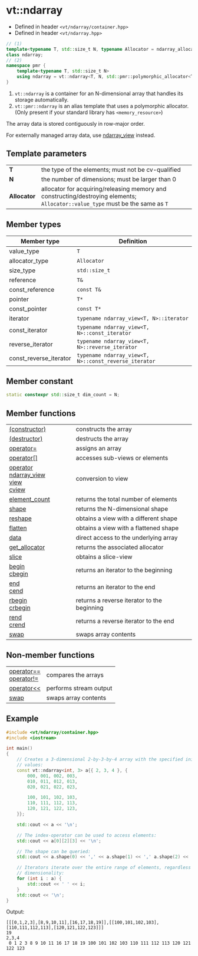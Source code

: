 vt::ndarray
===========

- Defined in header `<vt/ndarray/container.hpp>`
- Defined in header `<vt/ndarray.hpp>`

```c++
// (1)
template<typename T, std::size_t N, typename Allocator = ndarray_allocator<T>>
class ndarray;
// (2)
namespace pmr {
    template<typename T, std::size_t N>
    using ndarray = vt::ndarray<T, N, std::pmr::polymorphic_allocator<T>>;
}
```

1. `vt::ndarray` is a container for an N-dimensional array that handles its storage automatically.
2. `vt::pmr::ndarray` is an alias template that uses a polymorphic allocator. (Only present if your standard library has `<memory_resource>`)

The array data is stored contiguously in row-major order.

For externally managed array data, use [ndarray_view](../view/readme.md#top) instead.

Template parameters
-------------------

|||
------------- | ----------------------------------------------------------------
**T**         | the type of the elements; must not be cv-qualified
**N**         | the number of dimensions; must be larger than 0
**Allocator** | allocator for acquiring/releasing memory and constructing/destroying elements; `Allocator::value_type` must be the same as `T`

Member types
------------

Member type            | Definition
---------------------- | -----------------------------------------------------
value_type             | `T`
allocator_type         | `Allocator`
size_type              | `std::size_t`
reference              | `T&`
const_reference        | `const T&`
pointer                | `T*`
const_pointer          | `const T*`
iterator               | `typename ndarray_view<T, N>::iterator`
const_iterator         | `typename ndarray_view<T, N>::const_iterator`
reverse_iterator       | `typename ndarray_view<T, N>::reverse_iterator`
const_reverse_iterator | `typename ndarray_view<T, N>::const_reverse_iterator`

Member constant
---------------

```c++
static constexpr std::size_t dim_count = N;
```

Member functions
----------------

|||
----------------------------------------------------- | ----------------------
[(constructor)](constructor.md#top)                   | constructs the array
[(destructor)](destructor.md#top)                     | destructs the array
[operator=](assign-operator.md#top)                   | assigns an array
[operator[]](index-operator.md#top)                   | accesses sub-views or elements
[operator ndarray_view<br>view<br>cview](view.md#top) | conversion to view
[element_count](element-count.md#top)                 | returns the total number of elements
[shape](shape.md#top)                                 | returns the N-dimensional shape
[reshape](reshape.md#top)                             | obtains a view with a different shape
[flatten](flatten.md#top)                             | obtains a view with a flattened shape
[data](data.md#top)                                   | direct access to the underlying array
[get_allocator](get_allocator.md#top)                 | returns the associated allocator
[slice](slice.md#top)                                 | obtains a slice-view
[begin<br>cbegin](begin.md#top)                       | returns an iterator to the beginning
[end<br>cend](end.md#top)                             | returns an iterator to the end
[rbegin<br>crbegin](rbegin.md#top)                    | returns a reverse iterator to the beginning
[rend<br>crend](rend.md#top)                          | returns a reverse iterator to the end
[swap](swap.md#top)                                   | swaps array contents

Non-member functions
--------------------

|||
-------------------------------------------------- | ----------------------
[operator==<br>operator!=](equals-operator.md#top) | compares the arrays
[operator<<](stream-operator.md#top)               | performs stream output
[swap](free-swap.md#top)                           | swaps array contents

Example
-------

```c++
#include <vt/ndarray/container.hpp>
#include <iostream>

int main()
{
    // Creates a 3-dimensional 2-by-3-by-4 array with the specified initial
    // values:
    const vt::ndarray<int, 3> a{{ 2, 3, 4 }, {
        000, 001, 002, 003,
        010, 011, 012, 013,
        020, 021, 022, 023,

        100, 101, 102, 103,
        110, 111, 112, 113,
        120, 121, 122, 123,
    }};

    std::cout << a << '\n';

    // The index-operator can be used to access elements:
    std::cout << a[0][2][3] << '\n';

    // The shape can be queried:
    std::cout << a.shape(0) << ',' << a.shape(1) << ',' a.shape(2) << '\n';

    // Iterators iterate over the entire range of elements, regardless of
    // dimensionality:
    for (int i : a) {
        std::cout << ' ' << i;
    }
    std::cout << '\n';
}
```

Output:

```
[[[0,1,2,3],[8,9,10,11],[16,17,18,19]],[[100,101,102,103],[110,111,112,113],[120,121,122,123]]]
19
2,3,4
 0 1 2 3 8 9 10 11 16 17 18 19 100 101 102 103 110 111 112 113 120 121 122 123
```
